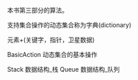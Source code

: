 本书第三部分的算法。

支持集合操作的动态集合称为字典(dictionary)

元素+(关键字，指针，卫星数据)

BasicAction 动态集合的基本操作

Stack 数据结构_栈
Queue 数据结构_队列

